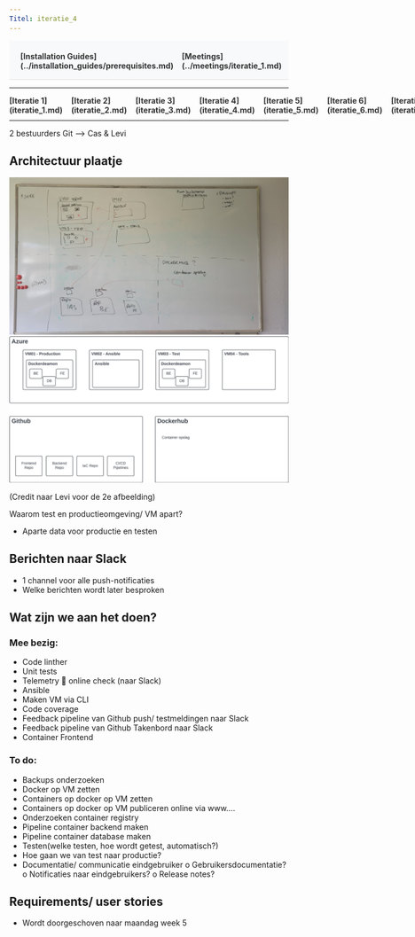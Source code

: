 ```yaml
---
Titel: iteratie_4
---
```


<div style="display:flex; justify-content:space-between; align-items:left; padding:20px; background-color:#f8f9fa; border-bottom:1px solid #e0e0e0;">
  <nav style="display:flex; gap:15px; height:30px;">
    <a markdown="1" style="text-decoration:none; color:#333; font-weight:bold;">[Installation Guides](../installation_guides/prerequisites.md)</a>
    <a markdown="1" style="text-decoration:none; color:#333; font-weight:bold;">[Meetings](../meetings/iteratie_1.md)</a>
  </nav>
</div>

---

<nav style="display:flex; gap:15px; height:30px;">
  <a markdown="1" style="text-decoration:none; color:#333; font-weight:bold;">[Iteratie 1](iteratie_1.md)</a>
  <a markdown="1" style="text-decoration:none; color:#333; font-weight:bold;">[Iteratie 2](iteratie_2.md)</a>
  <a markdown="1" style="text-decoration:none; color:#333; font-weight:bold;">[Iteratie 3](iteratie_3.md)</a>
  <a markdown="1" style="text-decoration:none; color:#333; font-weight:bold;">[Iteratie 4](iteratie_4.md)</a>
  <a markdown="1" style="text-decoration:none; color:#333; font-weight:bold;">[Iteratie 5](iteratie_5.md)</a>
  <a markdown="1" style="text-decoration:none; color:#333; font-weight:bold;">[Iteratie 6](iteratie_6.md)</a>
  <a markdown="1" style="text-decoration:none; color:#333; font-weight:bold;">[Iteratie 7](iteratie_7.md)</a>
  <a markdown="1" style="text-decoration:none; color:#333; font-weight:bold;">[Iteratie 8](iteratie_8.md)</a>
  <a markdown="1" style="text-decoration:none; color:#333; font-weight:bold;">[Iteratie 9](iteratie_9.md)</a>
</nav>

---

2 bestuurders Git --> Cas & Levi 


## Architectuur plaatje 
<!-- ![projectbord](https://github.com/ZuydUniversity/B2C6_B2C_Wiki/blob/9c8125ca0f3903598a1efcdf06b138a93086757a/images/imfrastructuurproject-bord.jpg)
![projectbord](https://github.com/ZuydUniversity/B2C6_B2C_Wiki/blob/9c8125ca0f3903598a1efcdf06b138a93086757a/images/infrastructuurproject-tekening.png) -->

![projectboard_1](https://github.com/ZuydUniversity/B2C6_B2C_Wiki/blob/main/images/imfrastructuurproject-bord.jpg)
![projectboard_2](https://github.com/ZuydUniversity/B2C6_B2C_Wiki/blob/main/images/infrastructuurproject-tekening.png)

(Credit naar Levi voor de 2e afbeelding)


Waarom test en productieomgeving/ VM apart?

-	Aparte data voor productie en testen


## Berichten naar Slack 

-	1 channel voor alle push-notificaties 
-	Welke berichten wordt later besproken


## Wat zijn we aan het doen? 

### Mee bezig:

-	Code linther
-	Unit tests
-	Telemetry  online check (naar Slack)
-	Ansible
-	Maken VM via CLI
-	Code coverage
-	Feedback pipeline van Github push/ testmeldingen naar Slack
-	Feedback pipeline van Github Takenbord naar Slack
-	Container Frontend

### To do:

-	Backups onderzoeken
-	Docker op VM zetten
-	Containers op docker op VM zetten
-	Containers op docker op VM publiceren online via www….
-	Onderzoeken container registry 
-	Pipeline container backend maken
-	Pipeline container database maken 
-	Testen(welke testen, hoe wordt getest, automatisch?)
-	Hoe gaan we van test naar productie? 
-	Documentatie/ communicatie eindgebruiker 
o	Gebruikersdocumentatie?
o	Notificaties naar eindgebruikers? 
o	Release notes? 

## Requirements/ user stories 

-	Wordt doorgeschoven naar maandag week 5